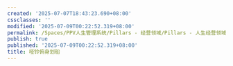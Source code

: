 ```yaml
---
created: '2025-07-07T18:43:23.690+08:00'
cssclasses: ''
modified: '2025-07-09T00:22:52.319+08:00'
permalink: /Spaces/PPV人生管理系统/Pillars - 经营领域/Pillars - 人生经营领域/运动/增肌减脂计划/力量训练动作库/哑铃俯身划船.md
publish: true
published: '2025-07-09T00:22:52.319+08:00'
title: 哑铃俯身划船
---
```

